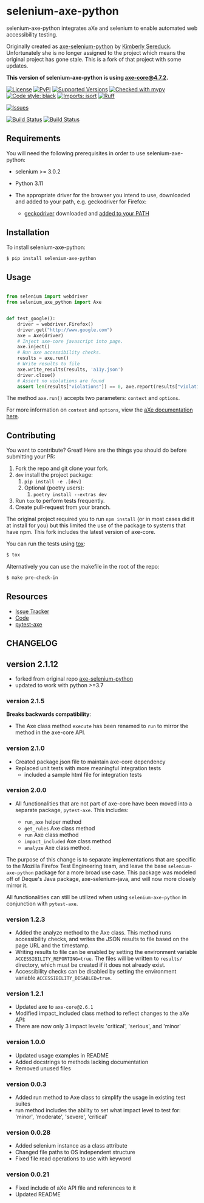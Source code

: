 selenium-axe-python
===================

selenium-axe-python integrates aXe and selenium to enable automated web accessibility testing.

Originally created as [axe-selenium-python](http://github.com/mozilla-services/axe-selenium-python/) by [Kimberly Sereduck](https://github.com/kimberlythegeek).
Unfortunately she is no longer assigned to the project which means the original project has gone stale.
This is a fork of that project with some updates.

**This version of selenium-axe-python is using axe-core@4.7.2.**

[![License](https://img.shields.io/badge/license-MPL%202.0-blue.svg)](https://github.com/bandophahita/selenium-axe-python/blob/master/LICENSE.txt)
[![PyPI](https://img.shields.io/pypi/v/selenium-axe-python.svg)](https://pypi.org/project/selenium-axe-python/)
[![Supported Versions](https://img.shields.io/pypi/pyversions/screenpy.svg)](https://pypi.org/project/screenpy)
[![Checked with mypy](http://www.mypy-lang.org/static/mypy_badge.svg)](http://mypy-lang.org/)
[![Code style: black](https://img.shields.io/badge/code%20style-black-000000.svg)](https://github.com/psf/black)
[![Imports: isort](https://img.shields.io/badge/%20imports-isort-%231674b1?style=flat&labelColor=ef8336)](https://pycqa.github.io/isort/)
[![Ruff](https://img.shields.io/endpoint?url=https://raw.githubusercontent.com/astral-sh/ruff/main/assets/badge/v2.json)](https://github.com/astral-sh/ruff)

[![Issues](https://img.shields.io/github/issues-raw/bandophahita/selenium-axe-python.svg)](https://github.com/bandophahita/selenium-axe-python/issues)

[![Build Status](https://github.com/bandophahita/selenium-axe-python/actions/workflows/tests.yml/badge.svg)](https://github.com/bandophahita/selenium-axe-python/actions/workflows/tests.yml)
[![Build Status](https://github.com/bandophahita/selenium-axe-python/actions/workflows/lint.yml/badge.svg)](https://github.com/bandophahita/selenium-axe-python/actions/workflows/lint.yml)

Requirements
------------

You will need the following prerequisites in order to use selenium-axe-python:

- selenium >= 3.0.2
- Python 3.11
- The appropriate driver for the browser you intend to use, downloaded and added to your path, e.g. geckodriver for Firefox:

  - [geckodriver](https://github.com/mozilla/geckodriver/releases) downloaded and [added to your PATH](https://stackoverflow.com/questions/40208051/selenium-using-python-geckodriver-executable-needs-to-be-in-path#answer-40208762)

Installation
------------

To install selenium-axe-python:

```bash
$ pip install selenium-axe-python
```

Usage
-----

```python

from selenium import webdriver
from selenium_axe_python import Axe


def test_google():
    driver = webdriver.Firefox()
    driver.get("http://www.google.com")
    axe = Axe(driver)
    # Inject axe-core javascript into page.
    axe.inject()
    # Run axe accessibility checks.
    results = axe.run()
    # Write results to file
    axe.write_results(results, 'a11y.json')
    driver.close()
    # Assert no violations are found
    assert len(results["violations"]) == 0, axe.report(results["violations"])
```

The method `axe.run()` accepts two parameters: `context` and `options`.

For more information on `context` and `options`, view the [aXe documentation here](https://github.com/dequelabs/axe-core/blob/master/doc/API.md#parameters-axerun).

Contributing
------------

You want to contribute? Great! Here are the things you should do before submitting your PR:


1. Fork the repo and git clone your fork.
1. `dev` install the project package:
    1. `pip install -e .[dev]`
    1. Optional (poetry users):
        1. `poetry install --extras dev`
1. Run `tox` to perform tests frequently.
1. Create pull-request from your branch.


The original project required you to run `npm install` (or in most cases did it at install for you) but this
limited the use of the package to systems that have npm.  This fork includes the latest version of
axe-core.

You can run the tests using [tox](https://tox.readthedocs.io/en/latest/):

```bash
$ tox
```

Alternatively you can use the makefile in the root of the repo:

```bash
$ make pre-check-in
```

Resources
---------

- [Issue Tracker](https://github.com/bandophahita/selenium-axe-python/issues)
- [Code](https://github.com/bandophahita/selenium-axe-python/)
- [pytest-axe](http://github.com/mozilla-services/pytest-axe/)

CHANGELOG
---------

## version 2.1.12

- forked from original repo [axe-selenium-python](http://github.com/mozilla-services/axe-selenium-python/)
- updated to work with python >=3.7


### version 2.1.5

**Breaks backwards compatibility**:

- The Axe class method `execute` has been renamed to `run` to mirror the method in the axe-core API.

### version 2.1.0

- Created package.json file to maintain axe-core dependency
- Replaced unit tests with more meaningful integration tests
  - included a sample html file for integration tests

### version 2.0.0

- All functionalities that are not part of axe-core have been moved into a separate package, `pytest-axe`. This includes:

  - `run_axe` helper method
  - `get_rules` Axe class method
  - `run` Axe class method
  - `impact_included` Axe class method
  - `analyze` Axe class method.

The purpose of this change is to separate implementations that are specific to the Mozilla Firefox Test Engineering team,
and leave the base `selenium-axe-python` package for a more broad use case. This package was modeled off of Deque's
Java package, axe-selenium-java, and will now more closely mirror it.

All functionalities can still be utilized when using `selenium-axe-python` in conjunction with `pytest-axe`.

### version 1.2.3

- Added the analyze method to the Axe class. This method runs accessibility checks, and writes the JSON results to file based on the page URL and the timestamp.
- Writing results to file can be enabled by setting the environment variable `ACCESSIBILITY_REPORTING=true`. The files will be written to `results/` directory, which must be created if it does not already exist.
- Accessibility checks can be disabled by setting the environment variable `ACCESSIBILITY_DISABLED=true`.

### version 1.2.1

- Updated axe to `axe-core@2.6.1`
- Modified impact_included class method to reflect changes to the aXe API:
- There are now only 3 impact levels: 'critical', 'serious', and 'minor'

### version 1.0.0

- Updated usage examples in README
- Added docstrings to methods lacking documentation
- Removed unused files

### version 0.0.3

- Added run method to Axe class to simplify the usage in existing test suites
- run method includes the ability to set what impact level to test for: 'minor', 'moderate', 'severe', 'critical'

### version 0.0.28

- Added selenium instance as a class attribute
- Changed file paths to OS independent structure
- Fixed file read operations to use with keyword


### version 0.0.21

- Fixed include of aXe API file and references to it
- Updated README
